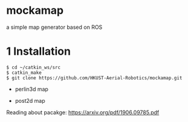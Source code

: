 # mockamap
a simple map generator based on ROS


# 1 Installation 
```console 1
$ cd ~/catkin_ws/src
$ catkin_make
$ git clone https://github.com/HKUST-Aerial-Robotics/mockamap.git
```


* perlin3d map



* post2d map




Reading about pacakge: https://arxiv.org/pdf/1906.09785.pdf
